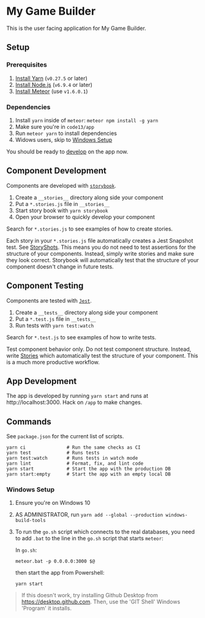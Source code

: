 # My Game Builder

This is the user facing application for My Game Builder.

## Setup

### Prerequisites

1. [Install Yarn][1] (`v0.27.5` or later)
1. [Install Node.js][2] (`v6.9.4` or later)
1. [Install Meteor][3] (use `v1.6.0.1`)

### Dependencies

1. Install `yarn` inside of `meteor`: `meteor npm install -g yarn`
1. Make sure you're in `code13/app`
1. Run `meteor yarn` to install dependencies
1. Widows users, skip to [Windows Setup](#windows-setup)

You should be ready to [develop](#develop) on the app now.

## Component Development

Components are developed with [`storybook`][4].

1. Create a `__stories__` directory along side your component
1. Put a `*.stories.js` file in `__stories__`
1. Start story book with `yarn storybook`
1. Open your browser to quickly develop your component

Search for `*.stories.js` to see examples of how to create stories.

Each story in your `*.stories.js` file automatically creates a Jest Snapshot test. See [StoryShots][5].  This means you do not need to test assertions for the structure of your components.  Instead, simply write stories and make sure they look correct.  Storybook will automatically test that the structure of your component doesn't change in future tests.

## Component Testing

Components are tested with [`Jest`][4].

1. Create a `__tests__` directory along side your component
1. Put a `*.test.js` file in `__tests__`
1. Run tests with `yarn test:watch`

Search for `*.test.js` to see examples of how to write tests.

Test component behavior only.  Do not test component structure. Instead, write [Stories](#developing-components) which automatically test the structure of your component.  This is a much more productive workflow.

## App Development

The app is developed by running `yarn start` and runs at http://localhost:3000.  Hack on `/app` to make changes.

## Commands

See `package.json` for the current list of scripts.

```
yarn ci               # Run the same checks as CI
yarn test             # Runs tests
yarn test:watch       # Runs tests in watch mode
yarn lint             # Format, fix, and lint code
yarn start            # Start the app with the production DB
yarn start:empty      # Start the app with an empty local DB
``` 

### Windows Setup

1. Ensure you're on Windows 10
1. AS ADMINISTRATOR, run `yarn add --global --production windows-build-tools`
1. To run the `go.sh` script which connects to the real databases, you need to add `.bat` to the line in the `go.sh` script that starts `meteor`: 

    In `go.sh`:
    ```
    meteor.bat -p 0.0.0.0:3000 $@
    ```

    then start the app from Powershell:
    ```
    yarn start
    ```

>If this doesn't work, try installing Github Desktop from https://desktop.github.com.
>Then, use the 'GIT Shell' Windows 'Program' it installs.

[1]: https://yarnpkg.com/en/docs/install
[2]: https://nodejs.org/en
[3]: https://www.meteor.com/install
[4]: https://storybook.js.org
[5]: https://storybook.js.org/testing/structural-testing
[6]: http://facebook.github.io/jest
